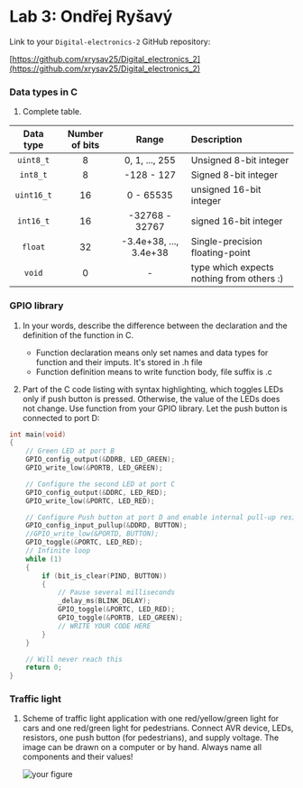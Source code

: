 # Lab 3: Ondřej Ryšavý

Link to your `Digital-electronics-2` GitHub repository:

   [https://github.com/xrysav25/Digital_electronics_2](https://github.com/xrysav25/Digital_electronics_2)


### Data types in C

1. Complete table.

| **Data type** | **Number of bits** | **Range** | **Description** |
| :-: | :-: | :-: | :-- | 
| `uint8_t`  | 8 | 0, 1, ..., 255 | Unsigned 8-bit integer |
| `int8_t`   | 8 | -128 - 127 | Signed 8-bit integer |
| `uint16_t` | 16 | 0 - 65535 | unsigned 16-bit integer |
| `int16_t`  | 16 | -32768 - 32767 | signed 16-bit integer |
| `float`    | 32 | -3.4e+38, ..., 3.4e+38 | Single-precision floating-point |
| `void`     | 0 | - | type which expects nothing from others :) |


### GPIO library

1. In your words, describe the difference between the declaration and the definition of the function in C.
   * Function declaration means only set names and data types for function and their imputs. It's stored in .h file
   * Function definition means to write function body, file suffix is .c

2. Part of the C code listing with syntax highlighting, which toggles LEDs only if push button is pressed. Otherwise, the value of the LEDs does not change. Use function from your GPIO library. Let the push button is connected to port D:

```c
int main(void)
{
    // Green LED at port B
    GPIO_config_output(&DDRB, LED_GREEN);
    GPIO_write_low(&PORTB, LED_GREEN);

    // Configure the second LED at port C
    GPIO_config_output(&DDRC, LED_RED);
    GPIO_write_low(&PORTC, LED_RED);

    // Configure Push button at port D and enable internal pull-up resistor
    GPIO_config_input_pullup(&DDRD, BUTTON);
    //GPIO_write_low(&PORTD, BUTTON);
    GPIO_toggle(&PORTC, LED_RED);
    // Infinite loop
    while (1)
    {
        if (bit_is_clear(PIND, BUTTON))
        {
            // Pause several milliseconds
            _delay_ms(BLINK_DELAY);
            GPIO_toggle(&PORTC, LED_RED);
            GPIO_toggle(&PORTB, LED_GREEN);
            // WRITE YOUR CODE HERE
        }        
    }

    // Will never reach this
    return 0;
}
```


### Traffic light

1. Scheme of traffic light application with one red/yellow/green light for cars and one red/green light for pedestrians. Connect AVR device, LEDs, resistors, one push button (for pedestrians), and supply voltage. The image can be drawn on a computer or by hand. Always name all components and their values!

   ![your figure]()

